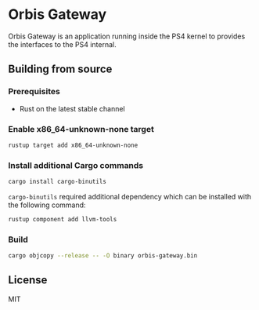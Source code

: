 # Orbis Gateway

Orbis Gateway is an application running inside the PS4 kernel to provides the interfaces to the PS4 internal.

## Building from source

### Prerequisites

- Rust on the latest stable channel

### Enable x86_64-unknown-none target

```sh
rustup target add x86_64-unknown-none
```

### Install additional Cargo commands

```sh
cargo install cargo-binutils
```

`cargo-binutils` required additional dependency which can be installed with the following command:

```sh
rustup component add llvm-tools
```

### Build

```sh
cargo objcopy --release -- -O binary orbis-gateway.bin
```

## License

MIT
